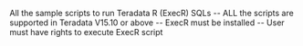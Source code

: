 All the sample scripts to run Teradata R (ExecR) SQLs
-- ALL the scripts are supported in Teradata V15.10 or above
-- ExecR must be installed
-- User must have rights to execute ExecR script
